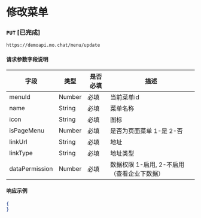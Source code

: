 # 修改菜单
### `PUT`  [已完成]
```
https://demoapi.mo.chat/menu/update
```

#### 请求参数字段说明

| 字段  | 类型 | 是否必填 | 描述|
| ------------- | ------------- | ------------------ | ------------------ |
| menuId  | Number  | 必填 | 当前菜单id |
| name  | String  | 必填 | 菜单名称 |
| icon  | String  | 必填 | 图标 |
| isPageMenu  | Number  | 必填 | 是否为页面菜单 1-是 2-否 |
| linkUrl  | String  | 必填 | 地址 |
| linkType  | String  | 必填 | 地址类型 |
| dataPermission  | Number  | 必填 | 数据权限 1-启用, 2-不启用（查看企业下数据） |


#### 响应示例

```json
{
}
```